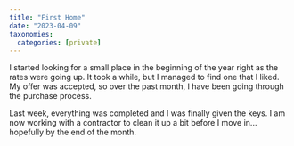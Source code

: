```yaml
---
title: "First Home"
date: "2023-04-09"
taxonomies:
  categories: [private]
---
```


I started looking for a small place in the beginning of the year right as the rates were going up. It took a while, but I managed to find one that I liked. My offer was accepted, so over the past month, I have been going through the purchase process.

Last week, everything was completed and I was finally given the keys. I am now working with a contractor to clean it up a bit before I move in... hopefully by the end of the month.
